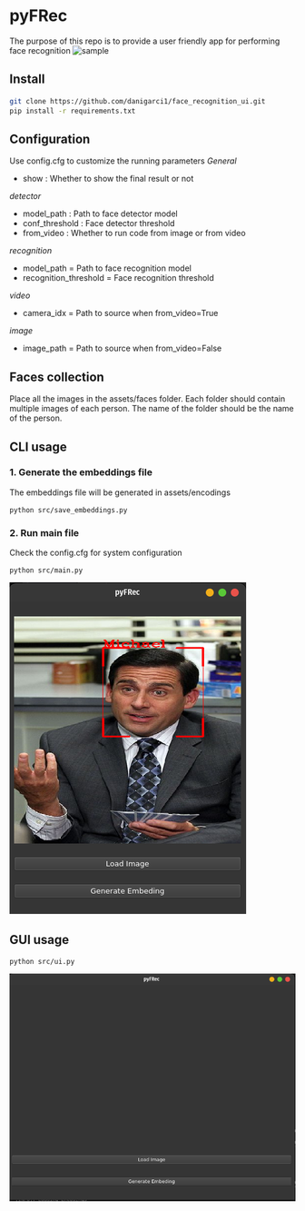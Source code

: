 # pyFRec
The purpose of this repo is to provide a user friendly app for performing face recognition
![sample](assets/resources/sample.gif)

## Install 


```bash
git clone https://github.com/danigarci1/face_recognition_ui.git
pip install -r requirements.txt

```

## Configuration

Use config.cfg to customize the running parameters
*General*
 - show : Whether to show the final result or not

*detector*
 - model_path : Path to face detector model
 - conf_threshold : Face detector threshold
 - from_video : Whether to run code from image or from video

*recognition*
 - model_path = Path to face recognition model
 - recognition_threshold = Face recognition threshold

*video*
 - camera_idx = Path to source when from_video=True

*image*
 - image_path = Path to source when from_video=False

## Faces collection
Place all the images in the assets/faces folder. Each folder should contain multiple images of each person. The name of the folder should be the name of the person.

## CLI usage

### 1. Generate the embeddings file
The embeddings file will be generated in assets/encodings

```
python src/save_embeddings.py
```

### 2. Run main file
Check the config.cfg for system configuration

```
python src/main.py
```
![michaelDet](assets/resources/michaelDet.png)


## GUI usage

```
python src/ui.py
```
![main_view](assets/resources/main_view.png)


